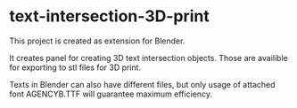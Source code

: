 # text-intersection-3D-print

This project is created as extension for Blender.

It creates panel for creating 3D text intersection objects. Those are availible for exporting to stl files for 3D print.

Texts in Blender can also have different files, but only usage of attached font AGENCYB.TTF will guarantee maximum efficiency.

